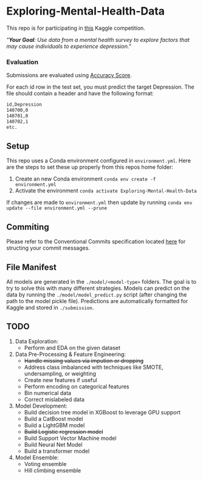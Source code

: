 # Exploring-Mental-Health-Data
This repo is for participating in [this](https://www.kaggle.com/competitions/playground-series-s4e11) Kaggle competition.

*"**Your Goal**: Use data from a mental health survey to explore factors that may cause individuals to experience depression."*

### Evaluation
Submissions are evaluated using <ins>Accuracy Score</ins>.

For each id row in the test set, you must predict the target Depression. The file should contain a header and have the following format:
``` xml
id,Depression
140700,0
140701,0
140702,1
etc.
```

## Setup
This repo uses a Conda environment configured in `environment.yml`. Here are the steps to set these up properly from this repos home folder:
1. Create an new Conda environment `conda env create -f environment.yml`
2. Activate the environment `conda activate Exploring-Mental-Health-Data`

If changes are made to `environment.yml` then update by running `conda env update --file environment.yml --prune`

## Commiting
Please refer to the Conventional Commits specification located [here](https://www.conventionalcommits.org/en/v1.0.0/) for structing your commit messages.

## File Manifest
All models are generated in the `./model/<model-type>` folders. The goal is to try to solve this with many different strategies. Models can predict on the data by running the `./model/model_predict.py` script (after changing the path to the model pickle file). Predictions are automatically formatted for Kaggle and stored in `./submission`.

## TODO 
1. Data Exploration:
    - Perform and EDA on the given dataset
2. Data Pre-Processing & Feature Engineering:
    - ~~Handle missing values via impution or dropping~~
    - Address class imbalanced with techniques like SMOTE, undersampling, or weighting
    - Create new features if useful
    - Perform encoding on categorical features
    - Bin numerical data
    - Correct mislabeled data
3. Model Development:
    - Build decision tree model in XGBoost to leverage GPU support
    - Build a CatBoost model
    - Build a LightGBM model
    - ~~Build Logistic regression model~~
    - Build Support Vector Machine model
    - Build Neural Net Model
    - Build a transformer model
4. Model Ensemble:
    - Voting ensemble
    - Hill climbing ensemble
